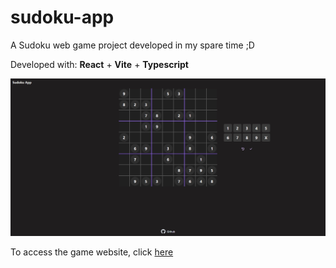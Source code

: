 # sudoku-app

A Sudoku web game project developed in my spare time ;D 

Developed with: **React** + **Vite** + **Typescript**

![An image of a Sudoku game in progress](images/sudoku-app.jpeg?raw=true)

To access the game website, click [here](https://leonardo-tx.github.io/sudoku-app/)